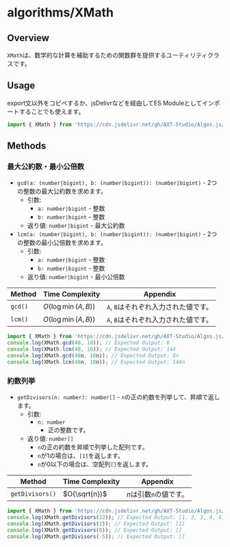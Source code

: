 # algorithms/XMath

## Overview

`XMath`は、数学的な計算を補助するための関数群を提供するユーティリティクラスです。

## Usage

export文以外をコピペするか、jsDelivrなどを経由してES Moduleとしてインポートすることでも使えます。

```js
import { XMath } from 'https://cdn.jsdelivr.net/gh/AXT-Studio/Algos.js/algorithms/XMath/main.mjs';
```

## Methods

### 最大公約数・最小公倍数

- `gcd(a: (number|bigint), b: (number|bigint)): (number|bigint)` - 2つの整数の最大公約数を求めます。
    - 引数:
        - `a: number|bigint` - 整数
        - `b: number|bigint` - 整数
    - 返り値: `number|bigint` - 最大公約数
- `lcm(a: (number|bigint), b: (number|bigint)): (number|bigint)` - 2つの整数の最小公倍数を求めます。
    - 引数:
        - `a: number|bigint` - 整数
        - `b: number|bigint` - 整数
    - 返り値: `number|bigint` - 最小公倍数

| Method | Time Complexity | Appendix |
|--------|-----------------|----------|
| `gcd()` | $O(\log\min(A, B))$ | `A`, `B`はそれぞれ入力された値です。 |
| `lcm()` | $O(\log\min(A, B))$ | `A`, `B`はそれぞれ入力された値です。 |


```js
import { XMath } from 'https://cdn.jsdelivr.net/gh/AXT-Studio/Algos.js/algorithms/XMath/main.mjs';
console.log(XMath.gcd(48, 18)); // Expected Output: 6
console.log(XMath.lcm(48, 18)); // Expected Output: 144
console.log(XMath.gcd(48n, 18n)); // Expected Output: 6n
console.log(XMath.lcm(48n, 18n)); // Expected Output: 144n
```

### 約数列挙

- `getDivisors(n: number): number[]` - `n`の正の約数を列挙して、昇順で返します。
    - 引数:
        - `n: number`
            - 正の整数です。
    - 返り値: `number[]`
        - `n`の正の約数を昇順で列挙した配列です。
        - `n`が1の場合は、`[1]`を返します。
        - `n`が0以下の場合は、空配列`[]`を返します。

| Method | Time Complexity | Appendix |
|--------|-----------------|----------|
| `getDivisors()` | $O(\sqrt{n})$ | $n$は引数`n`の値です。 |

```js
import { XMath } from 'https://cdn.jsdelivr.net/gh/AXT-Studio/Algos.js/algorithms/XMath/main.mjs';
console.log(XMath.getDivisors(12)); // Expected Output: [1, 2, 3, 4, 6, 12]
console.log(XMath.getDivisors(1)); // Expected Output: [1]
console.log(XMath.getDivisors(0)); // Expected Output: []
console.log(XMath.getDivisors(-5)); // Expected Output: []
```
